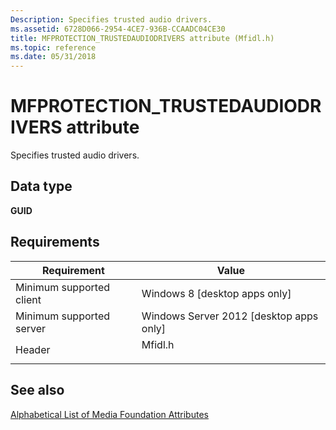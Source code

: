 ```yaml
---
Description: Specifies trusted audio drivers.
ms.assetid: 6728D066-2954-4CE7-936B-CCAADC04CE30
title: MFPROTECTION_TRUSTEDAUDIODRIVERS attribute (Mfidl.h)
ms.topic: reference
ms.date: 05/31/2018
---
```


# MFPROTECTION\_TRUSTEDAUDIODRIVERS attribute

Specifies trusted audio drivers.

## Data type

**GUID**

## Requirements



| Requirement | Value |
|-------------------------------------|------------------------------------------------------------------------------------|
| Minimum supported client<br/> | Windows 8 \[desktop apps only\]<br/>                                         |
| Minimum supported server<br/> | Windows Server 2012 \[desktop apps only\]<br/>                               |
| Header<br/>                   | <dl> <dt>Mfidl.h</dt> </dl> |



## See also

<dl> <dt>

[Alphabetical List of Media Foundation Attributes](alphabetical-list-of-media-foundation-attributes.md)
</dt> </dl>

 

 




